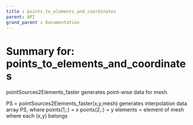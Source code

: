```yaml
---
title : points_to_elements_and_coordinates
parent: API
grand_parent : Documentation
---
```

# Summary for: **points_to_elements_and_coordinates**

pointSources2Elements_faster generates point-wise data for mesh.

PS = pointSources2Elements_faster(x,y,mesh)
generates interpolation data array PS, where
points(1,:) = x
points(2,:) = y
elements = element of mesh where each (x,y) belongs

